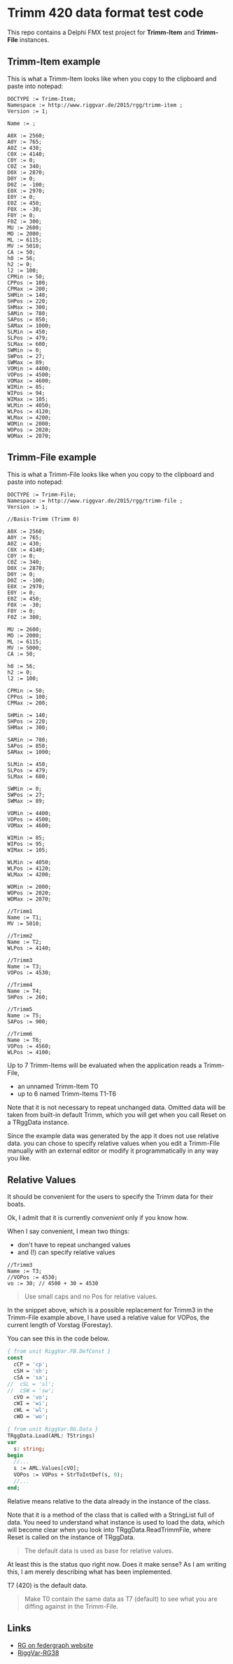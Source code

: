 ﻿# Trimm 420 data format test code

This repo contains a Delphi FMX test project for **Trimm-Item** and **Trimm-File** instances.

## Trimm-Item example

This is what a Trimm-Item looks like when you copy to the clipboard and paste into notepad:
```
DOCTYPE := Trimm-Item;
Namespace := http://www.riggvar.de/2015/rgg/trimm-item ;
Version := 1;

Name := ;

A0X := 2560;
A0Y := 765;
A0Z := 430;
C0X := 4140;
C0Y := 0;
C0Z := 340;
D0X := 2870;
D0Y := 0;
D0Z := -100;
E0X := 2970;
E0Y := 0;
E0Z := 450;
F0X := -30;
F0Y := 0;
F0Z := 300;
MU := 2600;
MO := 2000;
ML := 6115;
MV := 5010;
CA := 50;
h0 := 56;
h2 := 0;
l2 := 100;
CPMin := 50;
CPPos := 100;
CPMax := 200;
SHMin := 140;
SHPos := 220;
SHMax := 300;
SAMin := 780;
SAPos := 850;
SAMax := 1000;
SLMin := 450;
SLPos := 479;
SLMax := 600;
SWMin := 0;
SWPos := 27;
SWMax := 89;
VOMin := 4400;
VOPos := 4500;
VOMax := 4600;
WIMin := 85;
WIPos := 94;
WIMax := 105;
WLMin := 4050;
WLPos := 4120;
WLMax := 4200;
WOMin := 2000;
WOPos := 2020;
WOMax := 2070;
```

## Trimm-File example

This is what a Trimm-File looks like when you copy to the clipboard and paste into notepad:
```
DOCTYPE := Trimm-File;
Namespace := http://www.riggvar.de/2015/rgg/trimm-file ;
Version := 1;

//Basis-Trimm (Trimm 0)

A0X := 2560;
A0Y := 765;
A0Z := 430;
C0X := 4140;
C0Y := 0;
C0Z := 340;
D0X := 2870;
D0Y := 0;
D0Z := -100;
E0X := 2970;
E0Y := 0;
E0Z := 450;
F0X := -30;
F0Y := 0;
F0Z := 300;

MU := 2600;
MO := 2000;
ML := 6115;
MV := 5000;
CA := 50;

h0 := 56;
h2 := 0;
l2 := 100;

CPMin := 50;
CPPos := 100;
CPMax := 200;

SHMin := 140;
SHPos := 220;
SHMax := 300;

SAMin := 780;
SAPos := 850;
SAMax := 1000;

SLMin := 450;
SLPos := 479;
SLMax := 600;

SWMin := 0;
SWPos := 27;
SWMax := 89;

VOMin := 4400;
VOPos := 4500;
VOMax := 4600;

WIMin := 85;
WIPos := 95;
WIMax := 105;

WLMin := 4050;
WLPos := 4120;
WLMax := 4200;

WOMin := 2000;
WOPos := 2020;
WOMax := 2070;

//Trimm1
Name := T1;
MV := 5010;

//Trimm2
Name := T2;
WLPos := 4140;

//Trimm3
Name := T3;
VOPos := 4530;

//Trimm4
Name := T4;
SHPos := 260;

//Trimm5
Name := T5;
SAPos := 900;

//Trimm6
Name := T6;
VOPos := 4560;
WLPos := 4100;
```

Up to 7 Trimm-Items will be evaluated when the application reads a Trimm-File,
- an unnamed Trimm-Item T0
- up to 6 named Trimm-Items T1-T6

Note that it is not necessary to repeat unchanged data.
Omitted data will be taken from built-in default Trimm,
which you will get when you call Reset on a TRggData instance.

Since the example data was generated by the app it does not use relative data.
you can chose to specify relative values when you edit a Trimm-File manually
with an external editor or modify it programmatically in any way you like.

## Relative Values

It should be convenient for the users to specify the Trimm data for their boats.

Ok, I admit that it is currently *convenient* only if you know how.

When I say convenient, I mean two things:

- don't have to repeat unchanged values
- and (!) can specify relative values

```
//Trimm3
Name := T3;
//VOPos := 4530;
vo := 30; // 4500 + 30 = 4530
```

> Use small caps and no Pos for relative values.

In the snippet above, which is a possible replacement for Trimm3 in the Trimm-File example above,
I have used a relative value for VOPos, the current length of Vorstag (Forestay).

You can see this in the code below.

```pascal
{ from unit RiggVar.FB.DefConst }
const
  cCP = 'cp';
  cSH = 'sh';
  cSA = 'sa';
//  cSL = 'sl';
//  cSW = 'sw';
  cVO = 'vo';
  cWI = 'wi';
  cWL = 'wl';
  cWO = 'wo';

{ from unit RiggVar.RG.Data }
TRggData.Load(AML: TStrings)
var
  s: string;
begin
  //...
  s := AML.Values[cVO];
  VOPos := VOPos + StrToIntDef(s, 0);
  //...
end;
```

Relative means relative to the data already in the instance of the class.

Note that it is a method of the class that is called with a StringList full of data.
You need to understand what instance is used to load the data,
which will become clear when you look into TRggData.ReadTrimmFile,
where Reset is called on the instance of TRggData.

> The default data is used as base for relative values.

At least this is the status quo right now.
Does it make sense?
As I am writing this, I am merely describing what has been implemented.

T7 (420) is the default data.

> Make T0 contain the same data as T7 (default) to see what you are diffing against in the Trimm-File. 

## Links

- [RG on federgraph website](https://federgraph.de/trim-420.html)
- [RiggVar-RG38](https://github.com/federgraph/RiggVar-RG38)